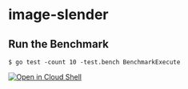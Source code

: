 # image-slender

## Run the Benchmark
```
$ go test -count 10 -test.bench BenchmarkExecute
```

[![Open in Cloud Shell](http://gstatic.com/cloudssh/images/open-btn.svg)](https://console.cloud.google.com/cloudshell/editor?cloudshell_git_repo=https%3A%2F%2Fgithub.com%2FWomenWhoGoTokyo%2Fcodelab)
